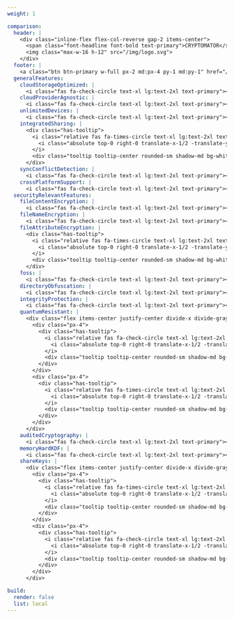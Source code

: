 ```yaml
---
weight: 1

comparison:
  header: |
    <div class="inline-flex flex-col-reverse gap-2 items-center">
      <span class="font-headline font-bold text-primary">CRYPTOMATOR</span>
      <img class="max-w-16 h-12" src="/img/logo.svg">
    </div>
  footer: |
    <a class="btn btn-primary w-full px-2 md:px-4 py-1 md:py-1" href="/de/pricing/" data-umami-event="comparisons-cryptomator-cta">Preise</a>
  generalFeatures:
    cloudStorageOptimized: |
      <i class="fas fa-check-circle text-xl lg:text-2xl text-primary"></i>
    cloudProviderAgnostic: |
      <i class="fas fa-check-circle text-xl lg:text-2xl text-primary"></i>
    unlimitedDevices: |
      <i class="fas fa-check-circle text-xl lg:text-2xl text-primary"></i>
    integratedSharing: |
      <div class="has-tooltip">
        <i class="relative fas fa-times-circle text-xl lg:text-2xl text-red-600">
          <i class="absolute top-0 right-0 translate-x-1/2 -translate-y-1/2 fas fa-info-circle text-xs text-gray-600 bg-white border border-white rounded-full"></i>
        </i>
        <div class="tooltip tooltip-center rounded-sm shadow-md bg-white text-xs w-max max-w-3xs p-2">Tresore lassen sich nur als Ganzes teilen.</div>
      </div>
    syncConflictDetection: |
      <i class="fas fa-check-circle text-xl lg:text-2xl text-primary"></i>
    crossPlatformSupport: |
      <i class="fas fa-check-circle text-xl lg:text-2xl text-primary"></i>
  securityRelevantFeatures:
    fileContentEncryption: |
      <i class="fas fa-check-circle text-xl lg:text-2xl text-primary"></i>
    fileNameEncryption: |
      <i class="fas fa-check-circle text-xl lg:text-2xl text-primary"></i>
    fileAttributeEncryption: |
      <div class="has-tooltip">
        <i class="relative fas fa-times-circle text-xl lg:text-2xl text-red-600">
          <i class="absolute top-0 right-0 translate-x-1/2 -translate-y-1/2 fas fa-info-circle text-xs text-gray-600 bg-white border border-white rounded-full"></i>
        </i>
        <div class="tooltip tooltip-center rounded-sm shadow-md bg-white text-xs w-max max-w-3xs p-2">In Planung, aber nicht auf der aktuellen Roadmap.</div>
      </div>
    foss: |
      <i class="fas fa-check-circle text-xl lg:text-2xl text-primary"></i>
    directoryObfuscation: |
      <i class="fas fa-check-circle text-xl lg:text-2xl text-primary"></i>
    integrityProtection: |
      <i class="fas fa-check-circle text-xl lg:text-2xl text-primary"></i>
    quantumResistant: |
      <div class="flex items-center justify-center divide-x divide-gray-400">
        <div class="px-4">
          <div class="has-tooltip">
            <i class="relative fas fa-check-circle text-xl lg:text-2xl text-primary">
              <i class="absolute top-0 right-0 translate-x-1/2 -translate-y-1/2 fas fa-info-circle text-xs text-gray-600 bg-white border border-white rounded-full"></i>
            </i>
            <div class="tooltip tooltip-center rounded-sm shadow-md bg-white text-xs w-max max-w-3xs p-2">Cryptomator verwendet symmetrische Verschlüsselung AES-GCM und AES-SIV.</div>
          </div>
        </div>
        <div class="px-4">
          <div class="has-tooltip">
            <i class="relative fas fa-times-circle text-xl lg:text-2xl text-red-600">
              <i class="absolute top-0 right-0 translate-x-1/2 -translate-y-1/2 fas fa-info-circle text-xs text-gray-600 bg-white border border-white rounded-full"></i>
            </i>
            <div class="tooltip tooltip-center rounded-sm shadow-md bg-white text-xs w-max max-w-3xs p-2">Cryptomator Hub verwendet asymmetrische Verschlüsselung ECDH und ECDSA; Umstieg auf quantenresistente Algorithmen in Planung, sobald die Standardisierung ausgreift ist.</div>
          </div>
        </div>
      </div>
    auditedCryptography: |
      <i class="fas fa-check-circle text-xl lg:text-2xl text-primary"></i>
    memoryHardKDF: |
      <i class="fas fa-check-circle text-xl lg:text-2xl text-primary"></i>
    shareKeys: |
      <div class="flex items-center justify-center divide-x divide-gray-400">
        <div class="px-4">
          <div class="has-tooltip">
            <i class="relative fas fa-times-circle text-xl lg:text-2xl text-red-600">
              <i class="absolute top-0 right-0 translate-x-1/2 -translate-y-1/2 fas fa-info-circle text-xs text-gray-600 bg-white border border-white rounded-full"></i>
            </i>
            <div class="tooltip tooltip-center rounded-sm shadow-md bg-white text-xs w-max max-w-3xs p-2">Die gemeinsame Nutzung passwortbasierter Cryptomator-Tresore wird nicht empfohlen.</div>
          </div>
        </div>
        <div class="px-4">
          <div class="has-tooltip">
            <i class="relative fas fa-check-circle text-xl lg:text-2xl text-primary">
              <i class="absolute top-0 right-0 translate-x-1/2 -translate-y-1/2 fas fa-info-circle text-xs text-gray-600 bg-white border border-white rounded-full"></i>
            </i>
            <div class="tooltip tooltip-center rounded-sm shadow-md bg-white text-xs w-max max-w-3xs p-2">Cryptomator Hub ermöglicht die sichere gemeinsame Nutzung von Tresoren ohne Weitergabe von Passwörtern.</div>
          </div>
        </div>
      </div>

build:
  render: false
  list: local
---
```

